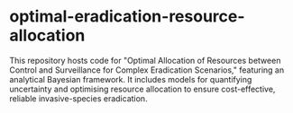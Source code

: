 # optimal-eradication-resource-allocation
This repository hosts code for "Optimal Allocation of Resources between Control and Surveillance for Complex Eradication Scenarios," featuring an analytical Bayesian framework. It includes models for quantifying uncertainty and optimising resource allocation to ensure cost-effective, reliable invasive-species eradication.
